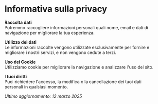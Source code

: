 # Informativa sulla privacy

**Raccolta dati**  
Potremmo raccogliere informazioni personali quali nome, email e dati di navigazione per migliorare la tua esperienza.

**Utilizzo dei dati**  
Le informazioni raccolte vengono utilizzate esclusivamente per fornire e migliorare i nostri servizi, e non vengono cedute a terzi.

**Uso dei Cookie**  
Utilizziamo cookie per migliorare la navigazione e analizzare l'uso del sito.

**I tuoi diritti**  
Puoi richiedere l'accesso, la modifica o la cancellazione dei tuoi dati personali in qualsiasi momento.

_Ultimo aggiornamento: 12 marzo 2025_
